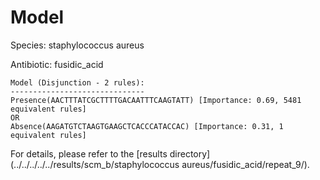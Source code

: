 
# Model

Species: staphylococcus aureus

Antibiotic: fusidic_acid

```
Model (Disjunction - 2 rules):
------------------------------
Presence(AACTTTATCGCTTTTGACAATTTCAAGTATT) [Importance: 0.69, 5481 equivalent rules]
OR
Absence(AAGATGTCTAAGTGAAGCTCACCCATACCAC) [Importance: 0.31, 1 equivalent rules]

```

For details, please refer to the [results directory](../../../../../results/scm_b/staphylococcus aureus/fusidic_acid/repeat_9/).

